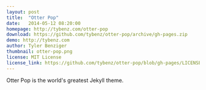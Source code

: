 ```yaml
---
layout: post
title:  "Otter Pop"
date:   2014-05-12 08:20:00
homepage: http://tybenz.com/otter-pop
download: https://github.com/tybenz/otter-pop/archive/gh-pages.zip
demo: http://tybenz.com
author: Tyler Benziger
thumbnail: otter-pop.png
license: MIT License
license_link: https://github.com/tybenz/otter-pop/blob/gh-pages/LICENSE.txt
---
```


Otter Pop is the world's greatest Jekyll theme.
